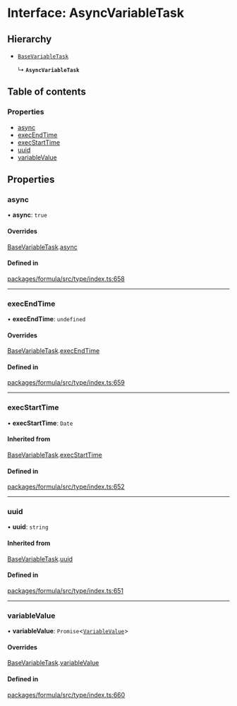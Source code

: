 # Interface: AsyncVariableTask

## Hierarchy

- [`BaseVariableTask`](BaseVariableTask.md)

  ↳ **`AsyncVariableTask`**

## Table of contents

### Properties

- [async](AsyncVariableTask.md#async)
- [execEndTime](AsyncVariableTask.md#execendtime)
- [execStartTime](AsyncVariableTask.md#execstarttime)
- [uuid](AsyncVariableTask.md#uuid)
- [variableValue](AsyncVariableTask.md#variablevalue)

## Properties

### <a id="async" name="async"></a> async

• **async**: `true`

#### Overrides

[BaseVariableTask](BaseVariableTask.md).[async](BaseVariableTask.md#async)

#### Defined in

[packages/formula/src/type/index.ts:658](https://github.com/mashcard/mashcard/blob/main/packages/formula/src/type/index.ts#L658)

---

### <a id="execendtime" name="execendtime"></a> execEndTime

• **execEndTime**: `undefined`

#### Overrides

[BaseVariableTask](BaseVariableTask.md).[execEndTime](BaseVariableTask.md#execendtime)

#### Defined in

[packages/formula/src/type/index.ts:659](https://github.com/mashcard/mashcard/blob/main/packages/formula/src/type/index.ts#L659)

---

### <a id="execstarttime" name="execstarttime"></a> execStartTime

• **execStartTime**: `Date`

#### Inherited from

[BaseVariableTask](BaseVariableTask.md).[execStartTime](BaseVariableTask.md#execstarttime)

#### Defined in

[packages/formula/src/type/index.ts:652](https://github.com/mashcard/mashcard/blob/main/packages/formula/src/type/index.ts#L652)

---

### <a id="uuid" name="uuid"></a> uuid

• **uuid**: `string`

#### Inherited from

[BaseVariableTask](BaseVariableTask.md).[uuid](BaseVariableTask.md#uuid)

#### Defined in

[packages/formula/src/type/index.ts:651](https://github.com/mashcard/mashcard/blob/main/packages/formula/src/type/index.ts#L651)

---

### <a id="variablevalue" name="variablevalue"></a> variableValue

• **variableValue**: `Promise`<[`VariableValue`](../README.md#variablevalue)\>

#### Overrides

[BaseVariableTask](BaseVariableTask.md).[variableValue](BaseVariableTask.md#variablevalue)

#### Defined in

[packages/formula/src/type/index.ts:660](https://github.com/mashcard/mashcard/blob/main/packages/formula/src/type/index.ts#L660)
